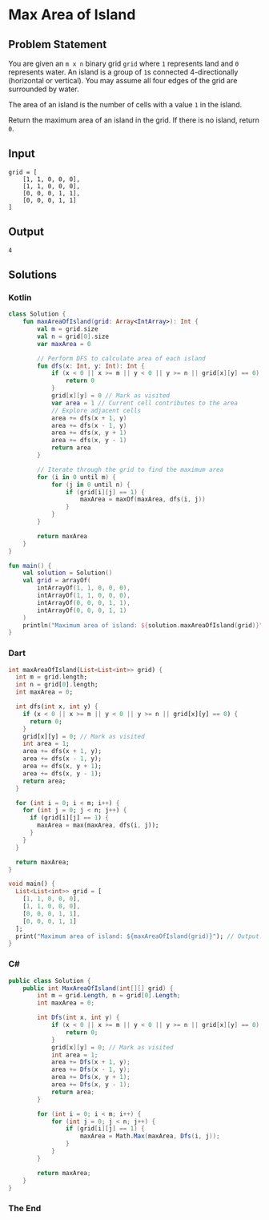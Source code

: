 # Max Area of Island

## Problem Statement

You are given an `m x n` binary grid `grid` where `1` represents land and `0` represents water. An island is a group of `1`s connected 4-directionally (horizontal or vertical). You may assume all four edges of the grid are surrounded by water.

The area of an island is the number of cells with a value `1` in the island.

Return the maximum area of an island in the grid. If there is no island, return `0`.

## Input

```text
grid = [
    [1, 1, 0, 0, 0],
    [1, 1, 0, 0, 0],
    [0, 0, 0, 1, 1],
    [0, 0, 0, 1, 1]
]
```

## Output

```text
4
```

## Solutions

### Kotlin

```kotlin
class Solution {
    fun maxAreaOfIsland(grid: Array<IntArray>): Int {
        val m = grid.size
        val n = grid[0].size
        var maxArea = 0

        // Perform DFS to calculate area of each island
        fun dfs(x: Int, y: Int): Int {
            if (x < 0 || x >= m || y < 0 || y >= n || grid[x][y] == 0) {
                return 0
            }
            grid[x][y] = 0 // Mark as visited
            var area = 1 // Current cell contributes to the area
            // Explore adjacent cells
            area += dfs(x + 1, y)
            area += dfs(x - 1, y)
            area += dfs(x, y + 1)
            area += dfs(x, y - 1)
            return area
        }

        // Iterate through the grid to find the maximum area
        for (i in 0 until m) {
            for (j in 0 until n) {
                if (grid[i][j] == 1) {
                    maxArea = maxOf(maxArea, dfs(i, j))
                }
            }
        }

        return maxArea
    }
}

fun main() {
    val solution = Solution()
    val grid = arrayOf(
        intArrayOf(1, 1, 0, 0, 0),
        intArrayOf(1, 1, 0, 0, 0),
        intArrayOf(0, 0, 0, 1, 1),
        intArrayOf(0, 0, 0, 1, 1)
    )
    println("Maximum area of island: ${solution.maxAreaOfIsland(grid)}") // Output: 4
}
```


### Dart

```dart
int maxAreaOfIsland(List<List<int>> grid) {
  int m = grid.length;
  int n = grid[0].length;
  int maxArea = 0;

  int dfs(int x, int y) {
    if (x < 0 || x >= m || y < 0 || y >= n || grid[x][y] == 0) {
      return 0;
    }
    grid[x][y] = 0; // Mark as visited
    int area = 1;
    area += dfs(x + 1, y);
    area += dfs(x - 1, y);
    area += dfs(x, y + 1);
    area += dfs(x, y - 1);
    return area;
  }

  for (int i = 0; i < m; i++) {
    for (int j = 0; j < n; j++) {
      if (grid[i][j] == 1) {
        maxArea = max(maxArea, dfs(i, j));
      }
    }
  }

  return maxArea;
}

void main() {
  List<List<int>> grid = [
    [1, 1, 0, 0, 0],
    [1, 1, 0, 0, 0],
    [0, 0, 0, 1, 1],
    [0, 0, 0, 1, 1]
  ];
  print("Maximum area of island: ${maxAreaOfIsland(grid)}"); // Output: 4
}
```


### C#

```csharp
public class Solution {
    public int MaxAreaOfIsland(int[][] grid) {
        int m = grid.Length, n = grid[0].Length;
        int maxArea = 0;

        int Dfs(int x, int y) {
            if (x < 0 || x >= m || y < 0 || y >= n || grid[x][y] == 0) {
                return 0;
            }
            grid[x][y] = 0; // Mark as visited
            int area = 1;
            area += Dfs(x + 1, y);
            area += Dfs(x - 1, y);
            area += Dfs(x, y + 1);
            area += Dfs(x, y - 1);
            return area;
        }

        for (int i = 0; i < m; i++) {
            for (int j = 0; j < n; j++) {
                if (grid[i][j] == 1) {
                    maxArea = Math.Max(maxArea, Dfs(i, j));
                }
            }
        }

        return maxArea;
    }
}
```


### The End